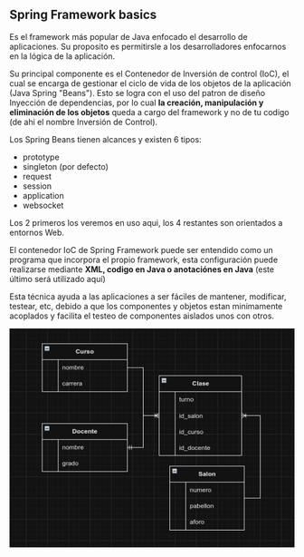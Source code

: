 ## Spring Framework basics

Es el framework más popular de Java enfocado el desarrollo de aplicaciones. Su proposito es permitirsle a los desarrolladores enfocarnos en la lógica de la aplicación.

Su principal componente es el Contenedor de Inversión de control (IoC), el cual se encarga de gestionar el ciclo de vida de los objetos de la aplicación (Java Spring "Beans").
Esto se logra con el uso del patron de diseño Inyección de dependencias, por lo cual **la creación, manipulación y eliminación de los objetos** queda a cargo del framework y no de tu codigo (de ahi el nombre Inversión de Control).

Los Spring Beans tienen alcances y existen 6 tipos:
* prototype
* singleton (por defecto)
* request
* session
* application
* websocket

Los 2 primeros los veremos en uso aqui, los 4 restantes son orientados a entornos Web.

El contenedor IoC de Spring Framework puede ser entendido como un programa que incorpora el propio framework, esta configuración puede realizarse
mediante **XML, codigo en Java o anotaciónes en Java** (este último será utilizado aquí)

Esta técnica ayuda a las aplicaciones a ser fáciles de mantener, modificar, testear, etc, debido a que los componentes y objetos estan
minimamente acoplados y facilita el testeo de componentes aislados unos con otros.

<img src="ER.png" />
